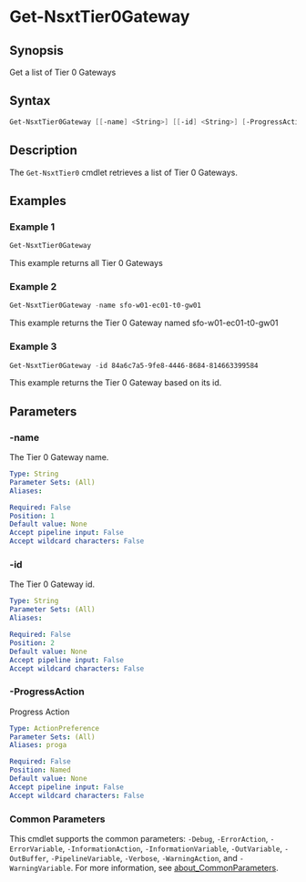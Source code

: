 # Get-NsxtTier0Gateway

## Synopsis

Get a list of Tier 0 Gateways

## Syntax

```powershell
Get-NsxtTier0Gateway [[-name] <String>] [[-id] <String>] [-ProgressAction <ActionPreference>] [<CommonParameters>]
```

## Description

The `Get-NsxtTier0` cmdlet retrieves a list of Tier 0 Gateways.

## Examples

### Example 1

```powershell
Get-NsxtTier0Gateway
```

This example returns all Tier 0 Gateways

### Example 2

```powershell
Get-NsxtTier0Gateway -name sfo-w01-ec01-t0-gw01
```

This example returns the Tier 0 Gateway named sfo-w01-ec01-t0-gw01

### Example 3

```powershell
Get-NsxtTier0Gateway -id 84a6c7a5-9fe8-4446-8684-814663399584
```

This example returns the Tier 0 Gateway based on its id.

## Parameters

### -name

The Tier 0 Gateway name.

```yaml
Type: String
Parameter Sets: (All)
Aliases:

Required: False
Position: 1
Default value: None
Accept pipeline input: False
Accept wildcard characters: False
```

### -id

The Tier 0 Gateway id.

```yaml
Type: String
Parameter Sets: (All)
Aliases:

Required: False
Position: 2
Default value: None
Accept pipeline input: False
Accept wildcard characters: False
```

### -ProgressAction

Progress Action

```yaml
Type: ActionPreference
Parameter Sets: (All)
Aliases: proga

Required: False
Position: Named
Default value: None
Accept pipeline input: False
Accept wildcard characters: False
```

### Common Parameters

This cmdlet supports the common parameters: `-Debug`, `-ErrorAction`, `-ErrorVariable`, `-InformationAction`, `-InformationVariable`, `-OutVariable`, `-OutBuffer`, `-PipelineVariable`, `-Verbose`, `-WarningAction`, and `-WarningVariable`. For more information, see [about_CommonParameters](http://go.microsoft.com/fwlink/?LinkID=113216).
